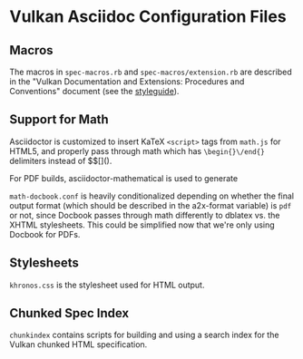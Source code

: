 # Vulkan Asciidoc Configuration Files

## Macros

The macros in `spec-macros.rb` and `spec-macros/extension.rb` are
described in the "Vulkan Documentation and Extensions: Procedures and
Conventions" document (see the [styleguide](../styleguide.txt)).

## Support for Math

Asciidoctor is customized to insert KaTeX `<script>` tags from
`math.js` for HTML5, and properly pass through math which has
`\begin{}\/end{}` delimiters instead of $$\[\]\(\).

For PDF builds, asciidoctor-mathematical is used to generate

`math-docbook.conf` is heavily conditionalized depending on whether the
final output format (which should be described in the a2x-format variable)
is `pdf` or not, since Docbook passes through math differently to dblatex
vs. the XHTML stylesheets. This could be simplified now that we're only
using Docbook for PDFs.

## Stylesheets

`khronos.css` is the stylesheet used for HTML output.

## Chunked Spec Index

`chunkindex` contains scripts for building and using a search index for the
Vulkan chunked HTML specification.
